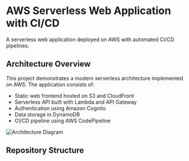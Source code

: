 # AWS Serverless Web Application with CI/CD

A serverless web application deployed on AWS with automated CI/CD pipelines.

## Architecture Overview

This project demonstrates a modern serverless architecture implemented on AWS. The application consists of:

- Static web frontend hosted on S3 and CloudFront
- Serverless API built with Lambda and API Gateway
- Authentication using Amazon Cognito
- Data storage in DynamoDB
- CI/CD pipeline using AWS CodePipeline

![Architecture Diagram](docs/architecture-diagram.png)

## Repository Structure

